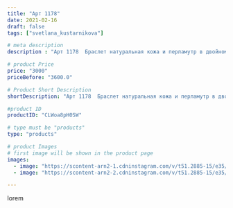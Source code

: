 ```yaml
---
title: "Арт 1178"
date: 2021-02-16
draft: false
tags: ["svetlana_kustarnikova"]

# meta description
description : "Арт 1178  Браслет натуральная кожа и перламутр в двойном кольце. Фурнитура противо алергенная."

# product Price
price: "3000"
priceBefore: "3600.0"

# Product Short Description
shortDescription: "Арт 1178  Браслет натуральная кожа и перламутр в двойном кольце. Фурнитура противо алергенная."

#product ID
productID: "CLWoa8pH0SW"

# type must be "products"
type: "products"

# product Images
# first image will be shown in the product page
images:
  - image: "https://scontent-arn2-1.cdninstagram.com/v/t51.2885-15/e35/150757794_693715054636038_333467991420211603_n.jpg?se=7&tp=1&_nc_ht=scontent-arn2-1.cdninstagram.com&_nc_cat=106&_nc_ohc=ZyzRAl4zfHIAX-fI_-T&ccb=7-4&oh=3b4989df74848c76e98afaf07fd45700&oe=60827B46&ig_cache_key=MjUxMDM3MTYxMjUwNTU4NzAzNA%3D%3D.2-ccb7-4"
  - image: "https://scontent-arn2-2.cdninstagram.com/v/t51.2885-15/e35/150290022_421350918975380_97211299984949619_n.jpg?se=7&tp=1&_nc_ht=scontent-arn2-2.cdninstagram.com&_nc_cat=108&_nc_ohc=BsJEufZfGdUAX_Omkd9&ccb=7-4&oh=1b643ed9847dc566f0dba6ba8afd0c2b&oe=6082B3E1&ig_cache_key=MjUxMDM3MTYxMjQ5NzI3ODMxNg%3D%3D.2-ccb7-4"

---
```

lorem
